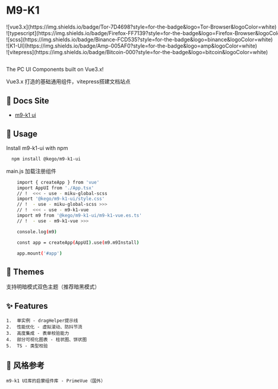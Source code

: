 # M9-K1

<nobr>
![vue3.x](https://img.shields.io/badge/Tor-7D4698?style=for-the-badge&logo=Tor-Browser&logoColor=white)
</nobr>
<nobr>
![typescript](https://img.shields.io/badge/Firefox-FF7139?style=for-the-badge&logo=Firefox-Browser&logoColor=white)
</nobr>
<nobr>
![scss](https://img.shields.io/badge/Binance-FCD535?style=for-the-badge&logo=binance&logoColor=white)
</nobr>
<nobr>
![K1-UI](https://img.shields.io/badge/Amp-005AF0?style=for-the-badge&logo=amp&logoColor=white)
</nobr>
<nobr>
![vitepress](https://img.shields.io/badge/Bitcoin-000?style=for-the-badge&logo=bitcoin&logoColor=white)
</nobr>

##

The PC UI Components built on Vue3.x!

Vue3.x 打造的基础通用组件，vitepress搭建文档站点

## 📄 Docs Site

 - [m9-k1 ui](https://k1-dog.github.io/components/k1-boot.html)

## 📔 Usage

Install m9-k1-ui with npm

```bash
  npm install @kego/m9-k1-ui
```
main.js 加载注册组件
```bash
    import { createApp } from 'vue'
    import AppUI from './App.tsx'
    // !  <<< - use - miku-global-scss
    import '@kego/m9-k1-ui/style.css'
    // !  - use - miku-global-scss >>>
    // !  <<< - use - m9-k1-vue
    import m9 from '@kego/m9-k1-ui/m9-k1-vue.es.ts'
    // !  - use - m9-k1-vue >>>

    console.log(m9)

    const app = createApp(AppUI).use(m9.m9Install)

    app.mount('#app')

```
    
## 👗 Themes

支持明暗模式双色主题（推荐暗黑模式）

## ✨ Features
    1.  单实例 - dragHelper提示线
    2.  性能优化 - 虚拟滚动、防抖节流
    3.  高度集成 - 表单校验能力
    4.  部分可视化图表 - 柱状图、饼状图
    5.  TS - 类型校验

## 💎 风格参考
    m9-k1 UI库的启蒙组件库 - PrimeVue（国外）
